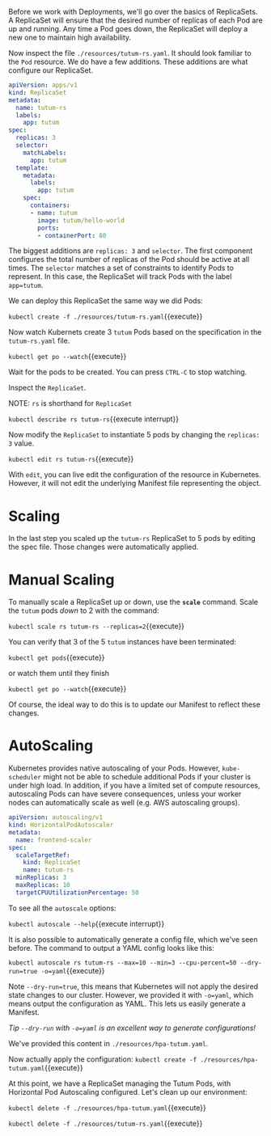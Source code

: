 Before we work with Deployments, we'll go over the basics of ReplicaSets. A ReplicaSet will ensure that the desired number of replicas of each Pod are up and running. Any time a Pod goes down, the ReplicaSet will deploy a new one to maintain high availability.

Now inspect the file `./resources/tutum-rs.yaml`.  It should look familiar to the `Pod` resource. We do have a few additions. These additions are what configure our ReplicaSet.

```yaml
apiVersion: apps/v1
kind: ReplicaSet
metadata:
  name: tutum-rs
  labels:
    app: tutum
spec:
  replicas: 3
  selector:
    matchLabels:
      app: tutum
  template:
    metadata:
      labels:
        app: tutum
    spec:
      containers:
      - name: tutum
        image: tutum/hello-world
        ports:
        - containerPort: 80
```

The biggest additions are `replicas: 3` and `selector`. The first component configures the total number of replicas of the Pod should be active at all times. The `selector` matches a set of constraints to identify Pods to represent. In this case, the ReplicaSet will track Pods with the label `app=tutum`.

We can deploy this ReplicaSet the same way we did Pods:

`kubectl create -f ./resources/tutum-rs.yaml`{{execute}}

Now watch Kubernets create 3 `tutum` Pods based on the specification in the `tutum-rs.yaml` file.

`kubectl get po --watch`{{execute}}

Wait for the pods to be created. You can press `CTRL-C` to stop watching.

Inspect the `ReplicaSet`.

NOTE: `rs` is shorthand for `ReplicaSet`

`kubectl describe rs tutum-rs`{{execute interrupt}}

Now modify the `ReplicaSet` to instantiate 5 pods by changing the `replicas: 3` value.

`kubectl edit rs tutum-rs`{{execute}}

With `edit`, you can live edit the configuration of the resource in Kubernetes. However, it will not edit the underlying Manifest file representing the object.

# Scaling

In the last step you scaled up the `tutum-rs` ReplicaSet to 5 pods by editing the spec file. Those changes were automatically applied.

# Manual Scaling

To manually scale a ReplicaSet up or down, use the **`scale`** command. Scale the `tutum` pods *down* to 2 with the command:

`kubectl scale rs tutum-rs --replicas=2`{{execute}}

You can verify that 3 of the 5 `tutum` instances have been terminated:

`kubectl get pods`{{execute}}

or watch them until they finish

`kubectl get po --watch`{{execute}}

Of course, the ideal way to do this is to update our Manifest to reflect these changes.

# AutoScaling

Kubernetes provides native autoscaling of your Pods. However, `kube-scheduler` might not be able to schedule additional Pods if your cluster is under high load. In addition, if you have a limited set of compute resources, autoscaling Pods can have severe consequences, unless your worker nodes can automatically scale as well (e.g. AWS autoscaling groups).

```yaml
apiVersion: autoscaling/v1
kind: HorizontalPodAutoscaler
metadata:
  name: frontend-scaler
spec:
  scaleTargetRef:
    kind: ReplicaSet
    name: tutum-rs
  minReplicas: 3
  maxReplicas: 10
  targetCPUUtilizationPercentage: 50
```

To see all the `autoscale` options:

`kubectl autoscale --help`{{execute interrupt}}

It is also possible to automatically generate a config file, which we've seen before. The command to output a YAML config looks like this:

`kubectl autoscale rs tutum-rs --max=10 --min=3 --cpu-percent=50 --dry-run=true -o=yaml`{{execute}}

Note `--dry-run=true`, this means that Kubernetes will not apply the desired state changes to our cluster. However, we provided it with `-o=yaml`, which means output the configuration as YAML. This lets us easily generate a Manifest.

*Tip `--dry-run` with `-o=yaml` is an excellent way to generate configurations!*

We've provided this content in `./resources/hpa-tutum.yaml`.

Now actually apply the configuration: `kubectl create -f ./resources/hpa-tutum.yaml`{{execute}}

At this point, we have a ReplicaSet managing the Tutum Pods, with Horizontal Pod Autoscaling configured. Let's clean up our environment:

`kubectl delete -f ./resources/hpa-tutum.yaml`{{execute}}

`kubectl delete -f ./resources/tutum-rs.yaml`{{execute}}
